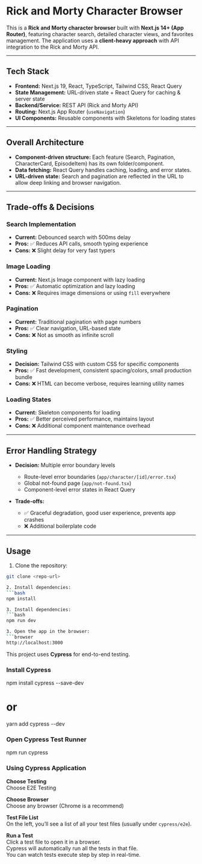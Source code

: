 # Rick and Morty Character Browser

This is a **Rick and Morty character browser** built with **Next.js 14+ (App Router)**, featuring character search, detailed character views, and favorites management. The application uses a **client-heavy approach** with API integration to the Rick and Morty API.

---

## Tech Stack

- **Frontend:** Next.js 19, React, TypeScript, Tailwind CSS, React Query
- **State Management:** URL-driven state + React Query for caching & server state
- **Backend/Service:** REST API (Rick and Morty API)
- **Routing:** Next.js App Router (`useNavigation`)
- **UI Components:** Reusable components with Skeletons for loading states

---

## Overall Architecture

- **Component-driven structure:** Each feature (Search, Pagination, CharacterCard, EpisodeItem) has its own folder/component.
- **Data fetching:** React Query handles caching, loading, and error states.
- **URL-driven state:** Search and pagination are reflected in the URL to allow deep linking and browser navigation.

---

## Trade-offs & Decisions

### Search Implementation

- **Current:** Debounced search with 500ms delay
- **Pros:** ✅ Reduces API calls, smooth typing experience
- **Cons:** ❌ Slight delay for very fast typers

### Image Loading

- **Current:** Next.js Image component with lazy loading
- **Pros:** ✅ Automatic optimization and lazy loading
- **Cons:** ❌ Requires image dimensions or using `fill` everywhere

### Pagination

- **Current:** Traditional pagination with page numbers
- **Pros:** ✅ Clear navigation, URL-based state
- **Cons:** ❌ Not as smooth as infinite scroll

### Styling

- **Decision:** Tailwind CSS with custom CSS for specific components
- **Pros:** ✅ Fast development, consistent spacing/colors, small production bundle
- **Cons:** ❌ HTML can become verbose, requires learning utility names

### Loading States

- **Current:** Skeleton components for loading
- **Pros:** ✅ Better perceived performance, maintains layout
- **Cons:** ❌ Additional component maintenance overhead

---

## Error Handling Strategy

- **Decision:** Multiple error boundary levels

  - Route-level error boundaries (`app/character/[id]/error.tsx`)
  - Global not-found page (`app/not-found.tsx`)
  - Component-level error states in React Query

- **Trade-offs:**
  - ✅ Graceful degradation, good user experience, prevents app crashes
  - ❌ Additional boilerplate code

---

## Usage

1. Clone the repository:

````bash
git clone <repo-url>

2. Install dependencies:
```bash
npm install

3. Install dependencies:
```bash
npm run dev

3. Open the app in the browser:
```browser
http://localhost:3000
````

This project uses **Cypress** for end-to-end testing.

### Install Cypress

npm install cypress --save-dev

# or

yarn add cypress --dev

### Open Cypress Test Runner

npm run cypress

### Using Cypress Application

**Choose Testing**  
Choose E2E Testing

**Choose Browser**  
Choose any browser (Chrome is a recommend)

**Test File List**  
On the left, you’ll see a list of all your test files (usually under `cypress/e2e`).

**Run a Test**  
Click a test file to open it in a browser.  
Cypress will automatically run all the tests in that file.  
You can watch tests execute step by step in real-time.
